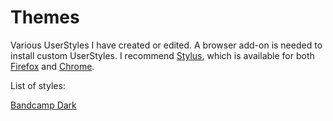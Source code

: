 # Themes
Various UserStyles I have created or edited. A browser add-on is needed to install custom UserStyles. I recommend [Stylus](https://github.com/openstyles/stylus), which is available for both [Firefox](https://addons.mozilla.org/en-US/firefox/addon/styl-us/) and [Chrome](https://chrome.google.com/webstore/detail/stylus/clngdbkpkpeebahjckkjfobafhncgmne?hl).


List of styles:

[Bandcamp Dark]()
